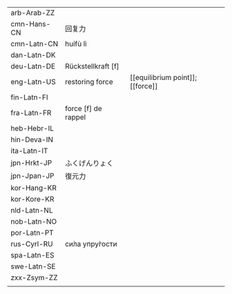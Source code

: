 | | | |
|-|-|-|
| arb-Arab-ZZ |  |  |
| cmn-Hans-CN | 回复力 |  |
| cmn-Latn-CN | huífù lì |  |
| dan-Latn-DK |  |  |
| deu-Latn-DE | Rückstellkraft [f] |  |
| eng-Latn-US | restoring force | [[equilibrium point]]; [[force]] |
| fin-Latn-FI |  |  |
| fra-Latn-FR | force [f] de rappel |  |
| heb-Hebr-IL |  |  |
| hin-Deva-IN |  |  |
| ita-Latn-IT |  |  |
| jpn-Hrkt-JP | ふくげんりょく |  |
| jpn-Jpan-JP | 復元力 |  |
| kor-Hang-KR |  |  |
| kor-Kore-KR |  |  |
| nld-Latn-NL |  |  |
| nob-Latn-NO |  |  |
| por-Latn-PT |  |  |
| rus-Cyrl-RU | си́ла упру́гости |  |
| spa-Latn-ES |  |  |
| swe-Latn-SE |  |  |
| zxx-Zsym-ZZ |  |  |
|  |  |  |